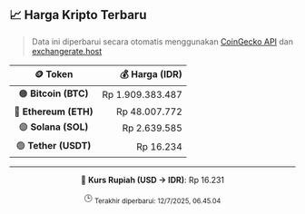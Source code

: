 

<!-- HARGA_KRIPTO -->
## 📈 Harga Kripto Terbaru

> Data ini diperbarui secara otomatis menggunakan [CoinGecko API](https://www.coingecko.com/) dan [exchangerate.host](https://exchangerate.host/)

<div align="center">

| 🪙 Token | 💰 Harga (IDR) |
|:------:|---------------:|
| 🟠 **Bitcoin (BTC)**   | Rp 1.909.383.487 |
| 🔵 **Ethereum (ETH)**  | Rp 48.007.772 |
| 🟣 **Solana (SOL)**    | Rp 2.639.585 |
| 🟢 **Tether (USDT)**   | Rp 16.234 |

---

💱 **Kurs Rupiah (USD → IDR)**: Rp 16.231

🕒 <sub>Terakhir diperbarui: 12/7/2025, 06.45.04</sub>

</div>
<!-- /HARGA_KRIPTO -->